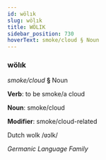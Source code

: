 ```yaml
---
id: wölık
slug: wölık
title: WÖLIK
sidebar_position: 730
hoverText: smoke/cloud § Noun
---
```


### wölık

*smoke/cloud* **§** Noun

**Verb**: to be smoke/a cloud

**Noun**: smoke/cloud

**Modifier**: smoke/cloud-related

Dutch wolk /ʋɔlk/

*Germanic Language Family*